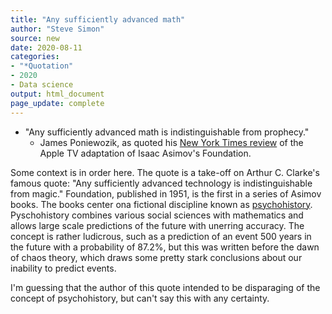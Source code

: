 ```yaml
---
title: "Any sufficiently advanced math"
author: "Steve Simon"
source: new
date: 2020-08-11
categories:
- "*Quotation"
- 2020
- Data science
output: html_document
page_update: complete
---
```


+ "Any sufficiently advanced math is indistinguishable from prophecy."
  + James Poniewozik, as quoted his [New York Times review][pon1] of the Apple TV adaptation of Isaac Asimov's Foundation.

<!---More--->

Some context is in order here. The quote is a take-off on Arthur C. Clarke's famous quote: "Any sufficiently advanced technology is indistinguishable from magic." Foundation, published in 1951, is the first in a series of Asimov books. The books center ona fictional discipline known as [psychohistory][wik1]. Pyschohistory combines various social sciences with mathematics and allows large scale predictions of the future with unerring accuracy. The concept is rather ludicrous, such as a prediction of an event 500 years in the future with a probability of 87.2%, but this was written before the dawn of chaos theory, which draws some pretty stark conclusions about our inability to predict events.

I'm guessing that the author of this quote intended to be disparaging of the concept of psychohistory, but can't say this with any certainty.

[pon1]: https://www.nytimes.com/2021/09/23/arts/television/review-foundation.html
[wik1]: https://en.wikipedia.org/wiki/Psychohistory_(fictional)
[wik2]: https://en.wikipedia.org/wiki/Chaos_theory
